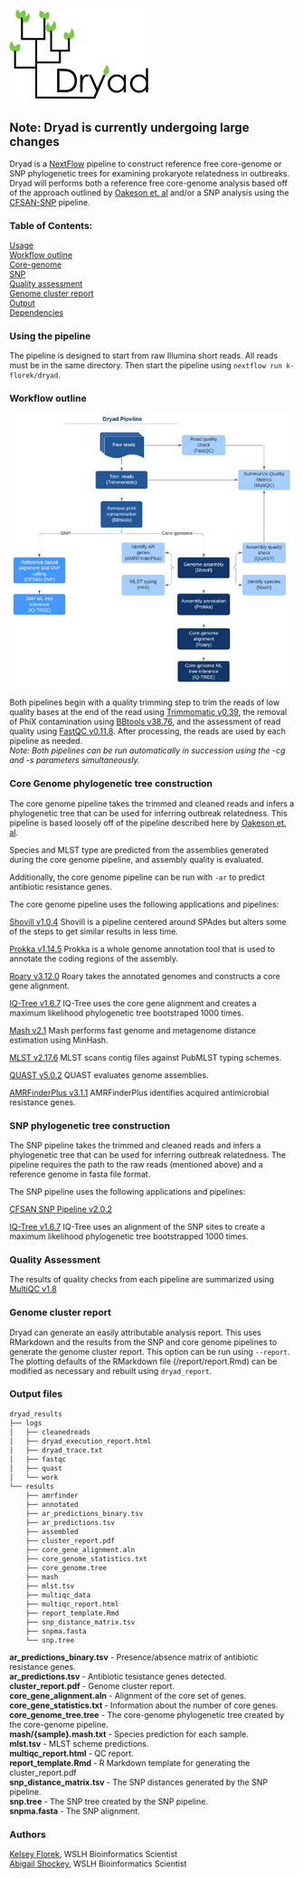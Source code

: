 ![Dryad](/assets/dryad_logo_250.png)

## Note: Dryad is currently undergoing large changes

Dryad is a [NextFlow](https://www.nextflow.io/) pipeline to construct reference free core-genome or SNP phylogenetic trees for examining prokaryote relatedness in outbreaks. Dryad will performs both a reference free core-genome analysis based off of the approach outlined by [Oakeson et. al](https://www.ncbi.nlm.nih.gov/pubmed/30158193) and/or a SNP analysis using the [CFSAN-SNP](https://snp-pipeline.readthedocs.io/en/latest/readme.html) pipeline.

### Table of Contents:
[Usage](#using-the-pipeline)  
[Workflow outline](#workflow-outline)  
[Core-genome](#core-Genome-phylogenetic-tree-construction)  
[SNP](#snp-phylogenetic-tree-construction)  
[Quality assessment](#quality-assessment)  
[Genome cluster report](#genome-cluster-report)  
[Output](#output-files)  
[Dependencies](#dependencies)  

### Using the pipeline
The pipeline is designed to start from raw Illumina short reads. All reads must be in the same directory. Then start the pipeline using `nextflow run k-florek/dryad`.

### Workflow outline

![Workflow](/assets/dryad_workflow_2.0.0.png)

Both pipelines begin with a quality trimming step to trim the reads of low quality bases at the end of the read using [Trimmomatic v0.39](http://www.usadellab.org/cms/?page=trimmomatic), the removal of PhiX contamination using [BBtools v38.76](https://jgi.doe.gov/data-and-tools/bbtools/), and the assessment of read quality using [FastQC v0.11.8](https://www.bioinformatics.babraham.ac.uk/projects/fastqc/). After processing, the reads are used by each pipeline as needed.  
*Note: Both pipelines can be run automatically in succession using the -cg and -s parameters simultaneously.*

### Core Genome phylogenetic tree construction
The core genome pipeline takes the trimmed and cleaned reads and infers a phylogenetic tree that can be used for inferring outbreak relatedness. This pipeline is based loosely off of the pipeline described here by [Oakeson et. al](https://www.ncbi.nlm.nih.gov/pubmed/30158193).

Species and MLST type are predicted from the assemblies generated during the core genome pipeline, and assembly quality is evaluated.

Additionally, the core genome pipeline can be run with `-ar` to predict antibiotic resistance genes.

The core genome pipeline uses the following applications and pipelines:

[Shovill v1.0.4](https://github.com/tseemann/shovill)
Shovill is a pipeline centered around SPAdes but alters some of the steps to get similar results in less time.

[Prokka v1.14.5](https://github.com/tseemann/prokka)
Prokka is a whole genome annotation tool that is used to annotate the coding regions of the assembly.

[Roary v3.12.0](https://github.com/sanger-pathogens/Roary)
Roary takes the annotated genomes and constructs a core gene alignment.

[IQ-Tree v1.6.7](http://www.iqtree.org/)
IQ-Tree uses the core gene alignment and creates a maximum likelihood phylogenetic tree bootstraped 1000 times.

[Mash v2.1](https://github.com/marbl/Mash)
Mash performs fast genome and metagenome distance estimation using MinHash.

[MLST v2.17.6](https://github.com/tseemann/mlst)
MLST scans contig files against PubMLST typing schemes.

[QUAST v5.0.2](http://bioinf.spbau.ru/quast)
QUAST evaluates genome assemblies.

[AMRFinderPlus v3.1.1](https://github.com/ncbi/amr)
AMRFinderPlus identifies acquired antimicrobial resistance genes.

### SNP phylogenetic tree construction
The SNP pipeline takes the trimmed and cleaned reads and infers a phylogenetic tree that can be used for inferring outbreak relatedness. The pipeline requires the path to the raw reads (mentioned above) and a reference genome in fasta file format.

The SNP pipeline uses the following applications and pipelines:

[CFSAN SNP Pipeline v2.0.2](https://github.com/CFSAN-Biostatistics/snp-pipeline)

[IQ-Tree v1.6.7](http://www.iqtree.org/)
IQ-Tree uses an alignment of the SNP sites to create a maximum likelihood phylogenetic tree bootstrapped 1000 times.

### Quality Assessment
The results of quality checks from each pipeline are summarized using [MultiQC v1.8](https://multiqc.info/)

### Genome cluster report
Dryad can generate an easily attributable analysis report. This uses RMarkdown and the results from the SNP and core genome pipelines to generate the genome cluster report. This option can be run using `--report`. The plotting defaults of the RMarkdown file (/report/report.Rmd) can be modified as necessary and rebuilt using `dryad_report`.

### Output files

```
dryad_results
├── logs
│   ├── cleanedreads
│   ├── dryad_execution_report.html
│   ├── dryad_trace.txt
│   ├── fastqc
│   ├── quast
│   └── work
└── results
    ├── amrfinder
    ├── annotated
    ├── ar_predictions_binary.tsv
    ├── ar_predictions.tsv
    ├── assembled
    ├── cluster_report.pdf
    ├── core_gene_alignment.aln
    ├── core_genome_statistics.txt
    ├── core_genome.tree
    ├── mash
    ├── mlst.tsv
    ├── multiqc_data
    ├── multiqc_report.html
    ├── report_template.Rmd
    ├── snp_distance_matrix.tsv
    ├── snpma.fasta
    └── snp.tree
```
**ar_predictions_binary.tsv** - Presence/absence matrix of antibiotic resistance genes.  
**ar_predictions.tsv** - Antibiotic tesistance genes detected.  
**cluster_report.pdf** - Genome cluster report.  
**core_gene_alignment.aln** - Alignment of the core set of genes.  
**core_gene_statistics.txt** - Information about the number of core genes.  
**core_genome_tree.tree** - The core-genome phylogenetic tree created by the core-genome pipeline.  
**mash/{sample}.mash.txt** - Species prediction for each sample.  
**mlst.tsv** - MLST scheme predictions.  
**multiqc_report.html** - QC report.  
**report_template.Rmd** - R Markdown template for generating the cluster_report.pdf  
**snp_distance_matrix.tsv** - The SNP distances generated by the SNP pipeline.  
**snp.tree** - The SNP tree created by the SNP pipeline.  
**snpma.fasta** - The SNP alignment.  

### Authors
[Kelsey Florek](https://github.com/k-florek), WSLH Bioinformatics Scientist  
[Abigail Shockey](https://github.com/AbigailShockey), WSLH Bioinformatics Scientist
